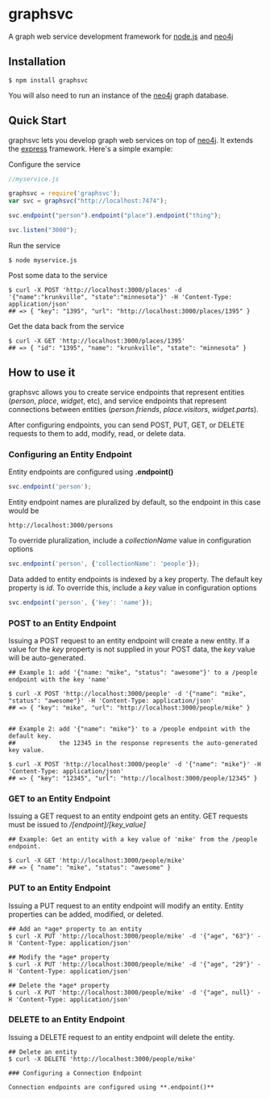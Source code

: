 # graphsvc

A graph web service development framework for [node.js](http://nodejs.org) and [neo4j](http://neo4j.org)

## Installation

	$ npm install graphsvc
	
You will also need to run an instance of the [neo4j](http://neo4j.org) graph database.

## Quick Start

graphsvc lets you develop graph web services on top of [neo4j](neo4j.org).  It extends the [express](http://expressjs.com) framework.  Here's a simple example:

Configure the service

```js
//myservice.js

graphsvc = require('graphsvc');
var svc = graphsvc("http://localhost:7474");

svc.endpoint("person").endpoint("place").endpoint("thing");

svc.listen("3000");
```

Run the service

```console
$ node myservice.js
```

Post some data to the service

```console
$ curl -X POST 'http://localhost:3000/places' -d '{"name":"krunkville", "state":"minnesota"}' -H 'Content-Type: application/json'
## => { "key": "1395", "url": "http://localhost:3000/places/1395" }
```
	
Get the data back from the service

```console
$ curl -X GET 'http://localhost:3000/places/1395'
## => { "id": "1395", "name": "krunkville", "state": "minnesota" }
```

## How to use it

graphsvc allows you to create service endpoints that represent entities (*person*, *place*, *widget*, etc), and service endpoints that represent connections between entities (*person.friends*, *place.visitors*, *widget.parts*).

After configuring endpoints, you can send POST, PUT, GET, or DELETE requests to them to add, modify, read, or delete data. 

### Configuring an Entity Endpoint

Entity endpoints are configured using **.endpoint()**

```js
svc.endpoint('person');
```

Entity endpoint names are pluralized by default, so the endpoint in this case would be

```console
http://localhost:3000/persons
```

To override pluralization, include a *collectionName* value in configuration options

```js
svc.endpoint('person', {'collectionName': 'people'});
```

Data added to entity endpoints is indexed by a key property.  The default key property is *id*.  To override this, include a *key* value in configuration options

```js
svc.endpoint('person', {'key': 'name'});
```

### POST to an Entity Endpoint

Issuing a POST request to an entity endpoint will create a new entity.  If a value for the *key* property is not supplied in your POST data, the *key* value will be auto-generated.

```console
## Example 1: add '{"name: "mike", "status": "awesome"}' to a /people endpoint with the key 'name'

$ curl -X POST 'http://localhost:3000/people' -d '{"name": "mike", "status": "awesome"}' -H 'Content-Type: application/json'
## => { "key": "mike", "url": "http://localhost:3000/people/mike" }


## Example 2: add '{"name": "mike"}' to a /people endpoint with the default key.  
##            the 12345 in the response represents the auto-generated key value.

$ curl -X POST 'http://localhost:3000/people' -d '{"name": "mike"}' -H 'Content-Type: application/json'
## => { "key": "12345", "url": "http://localhost:3000/people/12345" }
```


### GET to an Entity Endpoint

Issuing a GET request to an entity endpoint gets an entity.  GET requests must be issued to */[endpoint]/[key_value]*

```console
## Example: Get an entity with a key value of 'mike' from the /people endpoint.

$ curl -X GET 'http://localhost:3000/people/mike'
## => { "name": "mike", "status": "awesome" }
```

### PUT to an Entity Endpoint

Issuing a PUT request to an entity endpoint will modify an entity.  Entity properties can be added, modified, or deleted.

```console
## Add an *age* property to an entity
$ curl -X PUT 'http://localhost:3000/people/mike' -d '{"age", "63"}' -H 'Content-Type: application/json'

## Modify the *age* property
$ curl -X PUT 'http://localhost:3000/people/mike' -d '{"age", "29"}' -H 'Content-Type: application/json'

## Delete the *age* property
$ curl -X PUT 'http://localhost:3000/people/mike' -d '{"age", null}' -H 'Content-Type: application/json'
```

### DELETE to an Entity Endpoint

Issuing a DELETE request to an entity endpoint will delete the entity.

```console
## Delete an entity
$ curl -X DELETE 'http://localhost:3000/people/mike'

### Configuring a Connection Endpoint

Connection endpoints are configured using **.endpoint()**


